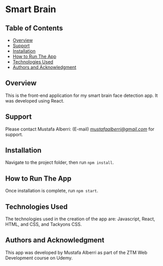 # Smart Brain

## Table of Contents

* [Overview](#overview)
* [Support](#support)
* [Installation](#installation)
* [How to Run The App](#how-to-run-the-app)
* [Technologies Used](#technologies-used)
* [Authors and Acknowledgment](#authors-and-acknowledgment)

## Overview
This is the front-end application for my smart brain face detection app. It was developed using React.

## Support
Please contact Mustafa Alberri: (E-mail) *mustafaalberri@gmail.com* for support.

## Installation
Navigate to the project folder, then run `npm install`. 

## How to Run The App
Once installation is complete, run `npm start`.

## Technologies Used
The technologies used in the creation of the app are: Javascript, React, HTML, and CSS, and Tackyons CSS.

## Authors and Acknowledgment
This app was developed by Mustafa Alberri as part of the ZTM Web Development course on Udemy.